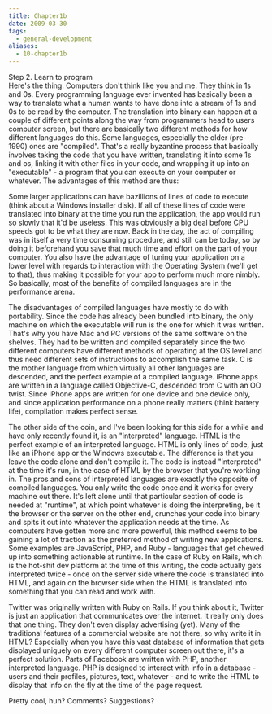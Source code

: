 ```yaml
---
title: Chapter1b
date: 2009-03-30
tags:
  - general-development
aliases:
  - 10-chapter1b
---
```


Step 2. Learn to program  
Here's the thing. Computers don't think like you and me. They think in 1s and 0s. Every programming language ever invented has basically been a way to translate what a human wants to have done into a stream of 1s and 0s to be read by the computer. The translation into binary can happen at a couple of different points along the way from programmers head to users computer screen, but there are basically two different methods for how different languages do this. Some languages, especially the older (pre-1990) ones are "compiled". That's a really byzantine process that basically involves taking the code that you have written, translating it into some 1s and os, linking it with other files in your code, and wrapping it up into an "executable" - a program that you can execute on your computer or whatever. The advantages of this method are thus:  
  
Some larger applications can have bazillions of lines of code to execute (think about a Windows installer disk). If all of these lines of code were translated into binary at the time you run the application, the app would run so slowly that it'd be useless. This was obviously a big deal before CPU speeds got to be what they are now. Back in the day, the act of compiling was in itself a very time consuming procedure, and still can be today, so by doing it beforehand you save that much time and effort on the part of your computer. You also have the advantage of tuning your application on a lower level with regards to interaction with the Operating System (we'll get to that), thus making it possible for your app to perform much more nimbly. So basically, most of the benefits of compiled languages are in the performance arena.  
  
The disadvantages of compiled languages have mostly to do with portability. Since the code has already been bundled into binary, the only machine on which the executable will run is the one for which it was written. That's why you have Mac and PC versions of the same software on the shelves. They had to be written and compiled separately since the two different computers have different methods of operating at the OS level and thus need different sets of instructions to accomplish the same task. C is the mother language from which virtually all other languages are descended, and the perfect example of a compiled language. iPhone apps are written in a language called Objective-C, descended from C with an OO twist. Since iPhone apps are written for one device and one device only, and since application performance on a phone really matters (think battery life), compilation makes perfect sense.  
  
The other side of the coin, and I've been looking for this side for a while and have only recently found it, is an "interpreted" language. HTML is the perfect example of an interpreted language. HTML is only lines of code, just like an iPhone app or the Windows executable. The difference is that you leave the code alone and don't compile it. The code is instead "interpreted" at the time it's run, in the case of HTML by the browser that you're working in. The pros and cons of interpreted languages are exactly the opposite of compiled languages. You only write the code once and it works for every machine out there. It's left alone until that particular section of code is needed at "runtime", at which point whatever is doing the interpreting, be it the browser or the server on the other end, crunches your code into binary and spits it out into whatever the application needs at the time. As computers have gotten more and more powerful, this method seems to be gaining a lot of traction as the preferred method of writing new applications. Some examples are JavaScript, PHP, and Ruby - languages that get chewed up into something actionable at runtime. In the case of Ruby on Rails, which is the hot-shit dev platform at the time of this writing, the code actually gets interpreted twice - once on the server side where the code is translated into HTML, and again on the browser side when the HTML is translated into something that you can read and work with.  
  
Twitter was originally written with Ruby on Rails. If you think about it, Twitter is just an application that communicates over the internet. It really only does that one thing. They don't even display advertising (yet). Many of the traditional features of a commercial website are not there, so why write it in HTML? Especially when you have this vast database of information that gets displayed uniquely on every different computer screen out there, it's a perfect solution. Parts of Facebook are written with PHP, another interpreted language. PHP is designed to interact with info in a database - users and their profiles, pictures, text, whatever - and to write the HTML to display that info on the fly at the time of the page request.  
  
Pretty cool, huh? Comments? Suggestions?